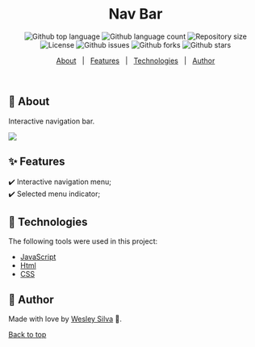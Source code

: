
<p align="center">
</p>

<h1 align="center">Nav Bar</h1>

<p align="center">
  <img alt="Github top language" src="https://img.shields.io/github/languages/top/Wesley-P-Silva/Navbar-em-JS?color=56BEB8">

  <img alt="Github language count" src="https://img.shields.io/github/languages/count/Wesley-P-Silva/Navbar-em-JS?color=56BEB8">

  <img alt="Repository size" src="https://img.shields.io/github/repo-size/Wesley-P-Silva/Navbar-em-JS?color=56BEB8">

  <img alt="License" src="https://img.shields.io/github/license/Wesley-P-Silva/Navbar-em-JS?color=56BEB8">

   <img alt="Github issues" src="https://img.shields.io/github/issues/Wesley-P-Silva/Navbar-em-JS?color=56BEB8" /> 

   <img alt="Github forks" src="https://img.shields.io/github/forks/Wesley-P-Silva/Navbar-em-JS?color=56BEB8" /> 

   <img alt="Github stars" src="https://img.shields.io/github/stars/Wesley-P-Silva/Navbar-em-JS?color=56BEB8" /> 
</p>


<p align="center">
  <a href="#dart-about">About</a> &#xa0; | &#xa0; 
  <a href="#sparkles-features">Features</a> &#xa0; | &#xa0;
  <a href="#rocket-technologies">Technologies</a> &#xa0; | &#xa0;
  <a href="#bust_in_silhouette-author" >Author</a>
</p>

<br>

## :dart: About ##

Interactive navigation bar.

 <img src="./gif/Nav Bar.gif">

## :sparkles: Features ##

:heavy_check_mark: Interactive navigation menu;\
:heavy_check_mark: Selected menu indicator;

## :rocket: Technologies ##

The following tools were used in this project:

- [JavaScript](https://developer.mozilla.org/pt-BR/docs/Web/JavaScript) 
- [Html](https://developer.mozilla.org/pt-BR/docs/Web/HTML/Element/html/)  
- [CSS](https://developer.mozilla.org/pt-BR/docs/Web/CSS)  


## :bust_in_silhouette: Author ##

Made with love by [Wesley Silva](https://github.com/Wesley-P-Silva) 🚀.


<a href="#top">Back to top</a>